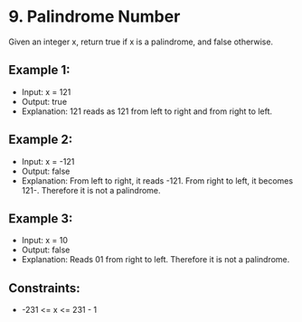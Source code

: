# 9. Palindrome Number

Given an integer x, return true if x is a palindrome, and false otherwise.

## Example 1:

- Input: x = 121
- Output: true
- Explanation: 121 reads as 121 from left to right and from right to left.

## Example 2:

- Input: x = -121
- Output: false
- Explanation: From left to right, it reads -121. From right to left, it becomes 121-. Therefore it is not a palindrome.

## Example 3:

- Input: x = 10
- Output: false
- Explanation: Reads 01 from right to left. Therefore it is not a palindrome.

## Constraints:

- -231 <= x <= 231 - 1